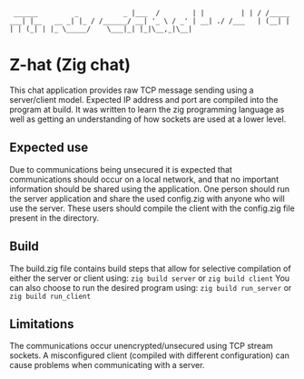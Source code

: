 ` ______         _           _
|___  /        | |         | |
   / /_____ ___| |__   __ _| |_
  / /______/ __| '_ \ / _' | __|
./ /___   | (__| | | | (_| | |_
\_____/    \___|_| |_|\__,_|\__|`


# Z-hat (Zig chat)
This chat application provides raw TCP message sending using a server/client model.
Expected IP address and port are compiled into the program at build.
It was written to learn the zig programming language as well as getting an understanding of how sockets are used at a lower level.

## Expected use
Due to communications being unsecured it is expected that communications should occur on a local network, and that no important information should be shared using the application.
One person should run the server application and share the used config.zig with anyone who will use the server. These users should compile the client with the config.zig file present in the directory.

## Build
The build.zig file contains build steps that allow for selective compilation of either the server or client using:
`zig build server` or `zig build client`
You can also choose to run the desired program using:
`zig build run_server` or `zig build run_client`

## Limitations
The communications occur unencrypted/unsecured using TCP stream sockets.
A misconfigured client (compiled with different configuration) can cause problems when communicating with a server.
